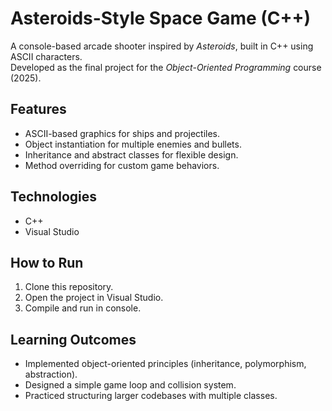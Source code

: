 # Asteroids-Style Space Game (C++)

A console-based arcade shooter inspired by *Asteroids*, built in C++ using ASCII characters.  
Developed as the final project for the *Object-Oriented Programming* course (2025).

## Features
- ASCII-based graphics for ships and projectiles.
- Object instantiation for multiple enemies and bullets.
- Inheritance and abstract classes for flexible design.
- Method overriding for custom game behaviors.

## Technologies
- C++
- Visual Studio

## How to Run
1. Clone this repository.
2. Open the project in Visual Studio.
3. Compile and run in console.

## Learning Outcomes
- Implemented object-oriented principles (inheritance, polymorphism, abstraction).
- Designed a simple game loop and collision system.
- Practiced structuring larger codebases with multiple classes.
